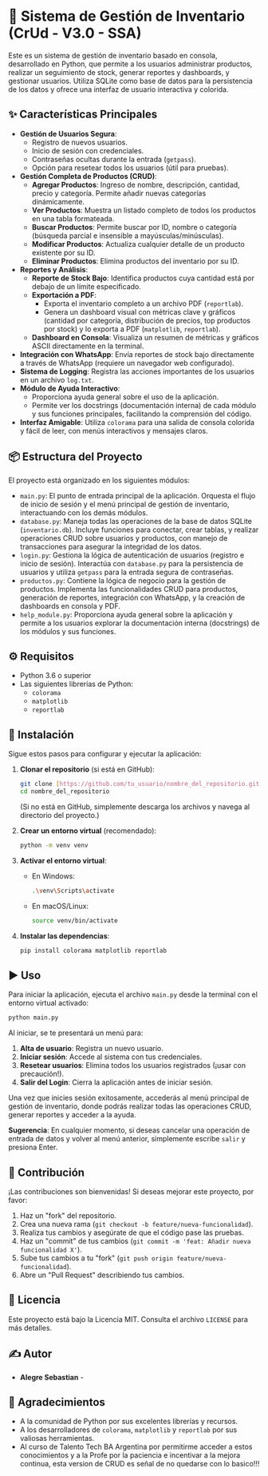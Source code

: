 # 🛒 Sistema de Gestión de Inventario (CrUd - V3.0 - SSA)

Este es un sistema de gestión de inventario basado en consola, desarrollado en Python, que permite a los usuarios administrar productos, realizar un seguimiento de stock, generar reportes y dashboards, y gestionar usuarios. Utiliza SQLite como base de datos para la persistencia de los datos y ofrece una interfaz de usuario interactiva y colorida.

## ✨ Características Principales

* **Gestión de Usuarios Segura**:
  * Registro de nuevos usuarios.
  * Inicio de sesión con credenciales.
  * Contraseñas ocultas durante la entrada (`getpass`).
  * Opción para resetear todos los usuarios (útil para pruebas).
* **Gestión Completa de Productos (CRUD)**:
  * **Agregar Productos**: Ingreso de nombre, descripción, cantidad, precio y categoría. Permite añadir nuevas categorías dinámicamente.
  * **Ver Productos**: Muestra un listado completo de todos los productos en una tabla formateada.
  * **Buscar Productos**: Permite buscar por ID, nombre o categoría (búsqueda parcial e insensible a mayúsculas/minúsculas).
  * **Modificar Productos**: Actualiza cualquier detalle de un producto existente por su ID.
  * **Eliminar Productos**: Elimina productos del inventario por su ID.
* **Reportes y Análisis**:
  * **Reporte de Stock Bajo**: Identifica productos cuya cantidad está por debajo de un límite especificado.
  * **Exportación a PDF**:
    * Exporta el inventario completo a un archivo PDF (`reportlab`).
    * Genera un dashboard visual con métricas clave y gráficos (cantidad por categoría, distribución de precios, top productos por stock) y lo exporta a PDF (`matplotlib`, `reportlab`).
  * **Dashboard en Consola**: Visualiza un resumen de métricas y gráficos ASCII directamente en la terminal.
* **Integración con WhatsApp**: Envía reportes de stock bajo directamente a través de WhatsApp (requiere un navegador web configurado).
* **Sistema de Logging**: Registra las acciones importantes de los usuarios en un archivo `log.txt`.
* **Módulo de Ayuda Interactivo**:
  * Proporciona ayuda general sobre el uso de la aplicación.
  * Permite ver los docstrings (documentación interna) de cada módulo y sus funciones principales, facilitando la comprensión del código.
* **Interfaz Amigable**: Utiliza `colorama` para una salida de consola colorida y fácil de leer, con menús interactivos y mensajes claros.

## 📦 Estructura del Proyecto

El proyecto está organizado en los siguientes módulos:

* `main.py`: El punto de entrada principal de la aplicación. Orquesta el flujo de inicio de sesión y el menú principal de gestión de inventario, interactuando con los demás módulos.
* `database.py`: Maneja todas las operaciones de la base de datos SQLite (`inventario.db`). Incluye funciones para conectar, crear tablas, y realizar operaciones CRUD sobre usuarios y productos, con manejo de transacciones para asegurar la integridad de los datos.
* `login.py`: Gestiona la lógica de autenticación de usuarios (registro e inicio de sesión). Interactúa con `database.py` para la persistencia de usuarios y utiliza `getpass` para la entrada segura de contraseñas.
* `productos.py`: Contiene la lógica de negocio para la gestión de productos. Implementa las funcionalidades CRUD para productos, generación de reportes, integración con WhatsApp, y la creación de dashboards en consola y PDF.
* `help_module.py`: Proporciona ayuda general sobre la aplicación y permite a los usuarios explorar la documentación interna (docstrings) de los módulos y sus funciones.

## ⚙️ Requisitos

* Python 3.6 o superior
* Las siguientes librerías de Python:
  * `colorama`
  * `matplotlib`
  * `reportlab`

## 🚀 Instalación

Sigue estos pasos para configurar y ejecutar la aplicación:

1. **Clonar el repositorio** (si está en GitHub):
   ```bash
   git clone [https://github.com/tu_usuario/nombre_del_repositorio.git](https://github.com/tu_usuario/nombre_del_repositorio.git)
   cd nombre_del_repositorio
   ```
   (Si no está en GitHub, simplemente descarga los archivos y navega al directorio del proyecto.)

2. **Crear un entorno virtual** (recomendado):
   ```bash
   python -m venv venv
   ```

3. **Activar el entorno virtual**:
   * En Windows:
     ```bash
     .\venv\Scripts\activate
     ```
   * En macOS/Linux:
     ```bash
     source venv/bin/activate
     ```

4. **Instalar las dependencias**:
   ```bash
   pip install colorama matplotlib reportlab
   ```

## ▶️ Uso

Para iniciar la aplicación, ejecuta el archivo `main.py` desde la terminal con el entorno virtual activado:

```bash
python main.py
```

Al iniciar, se te presentará un menú para:

1. **Alta de usuario**: Registra un nuevo usuario.
2. **Iniciar sesión**: Accede al sistema con tus credenciales.
3. **Resetear usuarios**: Elimina todos los usuarios registrados (¡usar con precaución!).
4. **Salir del Login**: Cierra la aplicación antes de iniciar sesión.

Una vez que inicies sesión exitosamente, accederás al menú principal de gestión de inventario, donde podrás realizar todas las operaciones CRUD, generar reportes y acceder a la ayuda.

**Sugerencia**: En cualquier momento, si deseas cancelar una operación de entrada de datos y volver al menú anterior, simplemente escribe `salir` y presiona Enter.

## 🤝 Contribución

¡Las contribuciones son bienvenidas! Si deseas mejorar este proyecto, por favor:

1. Haz un "fork" del repositorio.
2. Crea una nueva rama (`git checkout -b feature/nueva-funcionalidad`).
3. Realiza tus cambios y asegúrate de que el código pase las pruebas.
4. Haz un "commit" de tus cambios (`git commit -m 'feat: Añadir nueva funcionalidad X'`).
5. Sube tus cambios a tu "fork" (`git push origin feature/nueva-funcionalidad`).
6. Abre un "Pull Request" describiendo tus cambios.

## 📄 Licencia

Este proyecto está bajo la Licencia MIT. Consulta el archivo `LICENSE` para más detalles.

## ✍️ Autor

* **Alegre Sebastian** - 

## 🙏 Agradecimientos

* A la comunidad de Python por sus excelentes librerías y recursos.
* A los desarrolladores de `colorama`, `matplotlib` y `reportlab` por sus valiosas herramientas.
* Al curso de Talento Tech BA Argentina por permitirme acceder a estos conocimientos y a la Profe por la paciencia e incentivar a la mejora continua, esta version de CRUD es señal de no quedarse con lo basico!!!


